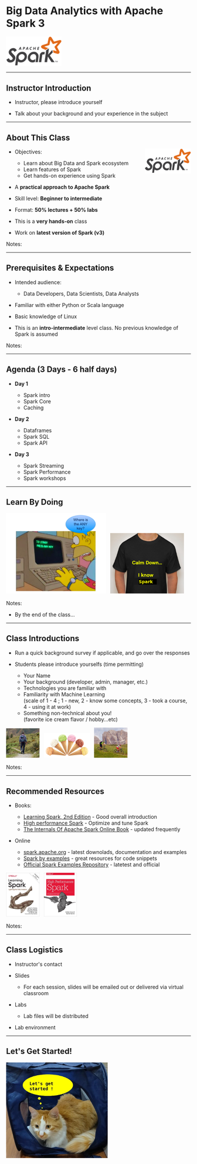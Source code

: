 # Big Data Analytics with Apache Spark 3

<img src="../../assets/images/logos/spark-logo-1.png" style="width:30%;" /><!-- {"left": 6.14, "top": 7.44, "height": 2.78, "width": 5.22} --> 

---

## Instructor Introduction

* Instructor, please introduce yourself

* Talk about your background and your experience in the subject

---

## About This Class

<img src="../../assets/images/logos/spark-logo-1.png" style="width:25%;float:right;" /><!-- {"left": 13.58, "top": 2.14, "height": 1.79, "width": 3.36} --> 

* Objectives:
    - Learn about Big Data and Spark ecosystem
    - Learn features of Spark
    - Get hands-on experience using Spark

* A **practical approach to Apache Spark**

* Skill level: **Beginner to intermediate**

* Format: **50% lectures + 50% labs**

* This is a **very hands-on** class

* Work on **latest version of Spark (v3)**

Notes:

---

## Prerequisites & Expectations

* Intended audience:  
    - Data Developers, Data Scientists, Data Analysts

* Familiar with either Python or Scala language

* Basic knowledge of Linux

* This is an **intro-intermediate** level class.  No previous knowledge of Spark is assumed

Notes:

---

## Agenda (3 Days - 6 half days)

* **Day 1**
    - Spark intro
    - Spark Core
    - Caching

* **Day 2**
    - Dataframes
    - Spark SQL
    - Spark API

* **Day 3**
    - Spark Streaming
    - Spark Performance
    - Spark workshops

---

## Learn By Doing

<img src="../../assets/images/generic/3rd-party/simpsons-1.png"  style="width:54%;"/> <!-- {"left": 1.05, "top": 2.98, "height": 6.95, "width": 8.62} -->  &nbsp;
<img src="../../assets/images/spark/3rd-party/after-the-class-spark.png" style="width:40%;"/> <!-- {"left": 9.18, "top": 4.52, "height": 5.18, "width": 6.34} -->



Notes:

* By the end of the class...

---

## Class Introductions

* Run a quick background survey if applicable, and go over the responses

* Students please introduce yourselfs (time permitting)
    - Your Name
    - Your background (developer, admin, manager, etc.)
    - Technologies you are familiar with
    - Familiarity with Machine Learning   
    (scale of 1 - 4 ;  1 - new, 2 - know some concepts,  3 - took a course, 4 -  using it at work)
    - Something non-technical about you!  
    (favorite ice cream flavor / hobby...etc)

<img src="../../assets/images/generic/3rd-party/hiking-3.jpg" style="width:18%;"/> &nbsp; <!-- {"left": 2.65, "top": 8.0, "height": 3.0, "width": 3.4} --><img src="../../assets/images/generic/3rd-party/ice-cream-3.png" style="width:25%;"/> &nbsp; <!-- {"left": 6.08, "top": 8.1, "height": 2.9, "width": 5.34} --><img src="../../assets/images/generic/3rd-party/biking-1.jpg" style="width:18%;"/> &nbsp; <!-- {"left": 11.46, "top": 8.0, "height": 3.0, "width": 3.4} -->

Notes:

---

## Recommended Resources

* Books:
    - [Learning Spark, 2nd Edition](https://learning.oreilly.com/library/view/learning-spark-2nd/9781492050032/) - Good overall introduction
    - [High performance Spark](https://learning.oreilly.com/library/view/high-performance-spark/9781491943199/) - Optimize and tune Spark
    - [The Internals Of Apache Spark Online Book](https://jaceklaskowski.gitbooks.io/mastering-apache-spark/content/) - updated frequently

* Online
    - [spark.apache.org](https://spark.apache.org/) - latest downolads, documentation and examples
    - [Spark by examples](https://sparkbyexamples.com/) - great resources for code snippets
    - [Official Spark Examples Repository](https://github.com/apache/spark/tree/master/examples) - latetest and official

<img src="../../assets/images/books/learning-spark-2nd-ed-9781492050049.jpeg" style="width:18%;"/><!-- {"left": 5.7, "top": 7, "height": 3.71, "width": 2.83} --> &nbsp;
<img src="../../assets/images/books/high-performance-spark-9781491943205.jpeg" style="width:18%;"/> <!-- {"left": 8.98, "top": 7, "height": 3.71, "width": 2.83} --> 

Notes:

---

## Class Logistics

* Instructor's contact

* Slides
    - For each session, slides will be emailed out or delivered via virtual classroom

* Labs
    - Lab files will be distributed

* Lab environment

---

## Let's Get Started!

<img src="../../assets/images/generic/cat-tea-leaf-8-lets-get-started.jpg" style="width:55%;"/> 

